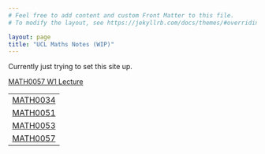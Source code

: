```yaml
---
# Feel free to add content and custom Front Matter to this file.
# To modify the layout, see https://jekyllrb.com/docs/themes/#overriding-theme-defaults

layout: page
title: "UCL Maths Notes (WIP)"
---
```


<!-- Style -->
<style type="text/css" media="screen">
  .container {
    text-align: center;
  }
  .list {
    text-align: left;
  }
  h1 {
    font-size: 4em;
    line-height: 1;
    letter-spacing: -1px;
  }
  form {
	text-align: center;
  }
</style>

Currently just trying to set this site up.

<a href="/57/W1">MATH0057 W1 Lecture</a>
<table style="border:none">
<tr><td style="text-align:center"><a href="/34">MATH0034</a><br></td></tr>
<tr><td style="text-align:center"><a href="/51">MATH0051</a><br></td></tr>
<tr><td style="text-align:center"><a href="/53">MATH0053</a><br></td></tr>
<tr><td style="text-align:center"><a href="/57">MATH0057</a><br></td></tr>
</table>
<!--
<table style="border:none">
  <tr>
    <td style="text-align:center">
	  <a href="/I/ToC">Table of Contents</a> <br>
	  <img src="Index_1.png"> <br>
	  Proofs & Definitions
	</td>
    <td style="text-align:center">
	  <a href="/I/PbN">Proof by Number</a> <br>
	  <img src="Index_2.png"> <br>
	  <a href="/I/DbN">Definition by Number</a>
	</td>
    <td style="text-align:center">
	  <a href="/I/PbT">Proof by Topic</a> <br>
	  <img src="Index_3.png"> <br>
	  <a href="/I/DbT">Definition by Topic</a>
	</td>
  </tr>
</table>
-->
